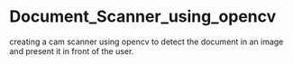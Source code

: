 # Document_Scanner_using_opencv
creating a cam scanner using opencv to detect the document in an image and present it in front of the user.
